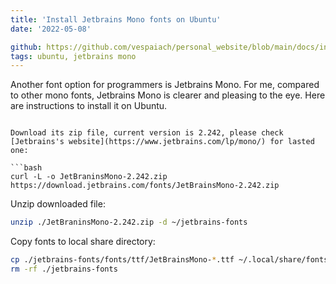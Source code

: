 ```yaml
---
title: 'Install Jetbrains Mono fonts on Ubuntu'
date: '2022-05-08'

github: https://github.com/vespaiach/personal_website/blob/main/docs/install-jetbrains-mono-fonts-on-ubuntu.md
tags: ubuntu, jetbrains mono
---
```


Another font option for programmers is Jetbrains Mono. For me, compared to other mono fonts, Jetbrains Mono is clearer and pleasing to the eye. Here are instructions to install it on Ubuntu.
```

Download its zip file, current version is 2.242, please check [Jetbrains's website](https://www.jetbrains.com/lp/mono/) for lasted one:

```bash
curl -L -o JetBraninsMono-2.242.zip https://download.jetbrains.com/fonts/JetBrainsMono-2.242.zip
```

Unzip downloaded file:

```bash
unzip ./JetBraninsMono-2.242.zip -d ~/jetbrains-fonts
```

Copy fonts to local share directory:

```bash
cp ./jetbrains-fonts/fonts/ttf/JetBrainsMono-*.ttf ~/.local/share/fonts
rm -rf ./jetbrains-fonts
```